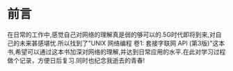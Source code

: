 # 前言

在日常的工作中,感觉自己对网络的理解真是弱的够可以的.5G时代即将到来,对自己的未来甚感堪忧.所以找到了"UNIX 网络编程 卷1: 套接字联网 API (第3版)"这本书,希望可以通过这本书加深对网络的理解,并达到日常应用的水平.在此对学习过程做个记录，方便日后复习.同时也纪念我逝去的青春!
